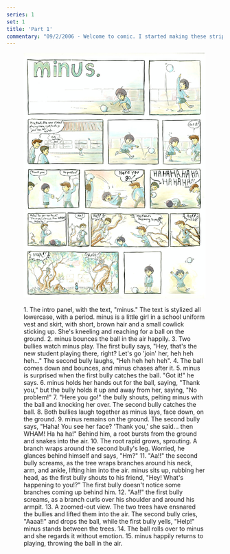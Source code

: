 ```yaml
---
series: 1
set: 1
title: 'Part 1'
commentary: "09/2/2006 - Welcome to comic. I started making these strips suddenly around the end of January."
---
```


<figure>

![](../../../../assets/minus/part-1/minus1.jpg)

<figcaption>
1. The intro panel, with the text, "minus." The text is stylized all lowercase, with a period. minus is a little girl in a school uniform vest and skirt, with short, brown hair and a small cowlick sticking up. She's kneeling and reaching for a ball on the ground.
2. minus bounces the ball in the air happily.
3. Two bullies watch minus play. The first bully says, "Hey, that's the new student playing there, right? Let's go 'join' her, heh heh heh..." The second bully laughs, "Heh heh heh heh".
4. The ball comes down and bounces, and minus chases after it.
5. minus is surprised when the first bully catches the ball. "Got it!" he says.
6. minus holds her hands out for the ball, saying, "Thank you," but the bully holds it up and away from her, saying, "No problem!"
7. "Here you go!" the bully shouts, pelting minus with the ball and knocking her over. The second bully catches the ball.
8. Both bullies laugh together as minus lays, face down, on the ground.
9. minus remains on the ground. The second bully says, "Haha! You see her face? 'Thank you,' she said... then WHAM! Ha ha ha!" Behind him, a root bursts from the ground and snakes into the air.
10. The root rapid grows, sprouting. A branch wraps around the second bully's leg. Worried, he glances behind himself and says, "Hm?"
11. "Aa!!" the second bully screams, as the tree wraps branches around his neck, arm, and ankle, lifting him into the air. minus sits up, rubbing her head, as the first bully shouts to his friend, "Hey! What's happening to you!?" The first bully doesn't notice some branches coming up behind him.
12. "Aa!!" the first bully screams, as a branch curls over his shoulder and around his armpit.
13. A zoomed-out view. The two trees have ensnared the bullies and lifted them into the air. The second bully cries, "Aaaa!!" and drops the ball, while the first bully yells, "Help!" minus stands between the trees.
14. The ball rolls over to minus and she regards it without emotion.
15. minus happily returns to playing, throwing the ball in the air.
</figcaption>
</figure>
